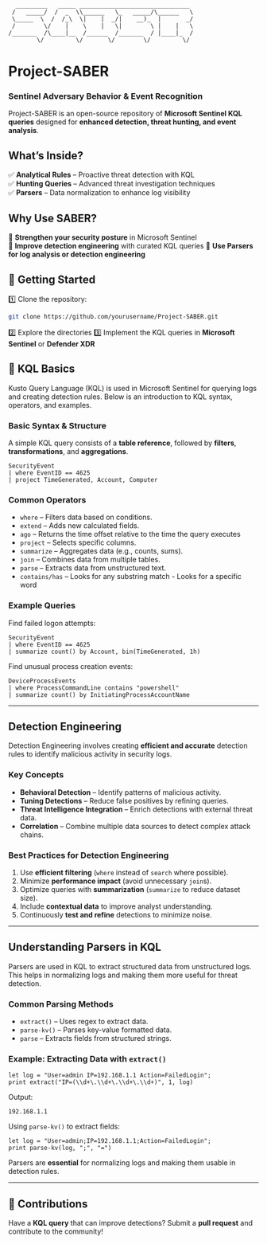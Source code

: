 ```
  _________   _____ _______________________________  
 /   _____/  /  _  \\______   \_   _____/\______   \  
 \_____  \  /  /_\  \|    |  _/|    __)_  |       _/  
 /        \/    |    \    |   \|        \ |    |   \  
/_______  /\____|__  /______  /_______  / |____|_  /  
        \/         \/       \/        \/         \/   
```

# **Project-SABER**   
### **Sentinel Adversary Behavior & Event Recognition**  

Project-SABER is an open-source repository of **Microsoft Sentinel KQL queries** designed for **enhanced detection, threat hunting, and event analysis**.  

##  **What’s Inside?**  
✅ **Analytical Rules** – Proactive threat detection with KQL  
✅ **Hunting Queries** – Advanced threat investigation techniques  
✅ **Parsers** – Data normalization to enhance log visibility  

## **Why Use SABER?**  
🔹 **Strengthen your security posture** in Microsoft Sentinel  
🔹 **Improve detection engineering** with curated KQL queries
🔹 **Use Parsers for log analysis or detection engineering**

## 🔧 **Getting Started**  
1️⃣ Clone the repository:  
   ```bash
   git clone https://github.com/yourusername/Project-SABER.git
   ```  
2️⃣ Explore the directories
3️⃣ Implement the KQL queries in **Microsoft Sentinel** or  **Defender XDR**

## 📖 **KQL Basics**  
Kusto Query Language (KQL) is used in Microsoft Sentinel for querying logs and creating detection rules. Below is an introduction to KQL syntax, operators, and examples.

### **Basic Syntax & Structure**  
A simple KQL query consists of a **table reference**, followed by **filters**, **transformations**, and **aggregations**.

```kql
SecurityEvent
| where EventID == 4625
| project TimeGenerated, Account, Computer
```

### **Common Operators**  
- `where` – Filters data based on conditions.
- `extend` – Adds new calculated fields.
- `ago` – Returns the time offset relative to the time the query executes
- `project` – Selects specific columns.
- `summarize` – Aggregates data (e.g., counts, sums).
- `join` – Combines data from multiple tables.
- `parse` – Extracts data from unstructured text.
- `contains/has` – Looks for any substring match - Looks for a specific word

### **Example Queries**  
Find failed logon attempts:
```kql
SecurityEvent
| where EventID == 4625
| summarize count() by Account, bin(TimeGenerated, 1h)
```

Find unusual process creation events:
```kql
DeviceProcessEvents
| where ProcessCommandLine contains "powershell"
| summarize count() by InitiatingProcessAccountName
```

---

##  **Detection Engineering**  
Detection Engineering involves creating **efficient and accurate** detection rules to identify malicious activity in security logs. 

### **Key Concepts**  
- **Behavioral Detection** – Identify patterns of malicious activity.
- **Tuning Detections** – Reduce false positives by refining queries.
- **Threat Intelligence Integration** – Enrich detections with external threat data.
- **Correlation** – Combine multiple data sources to detect complex attack chains.

### **Best Practices for Detection Engineering**  
1. Use **efficient filtering** (`where` instead of `search` where possible).
2. Minimize **performance impact** (avoid unnecessary `join`s).
3. Optimize queries with **summarization** (`summarize` to reduce dataset size).
4. Include **contextual data** to improve analyst understanding.
5. Continuously **test and refine** detections to minimize noise.

---

##  **Understanding Parsers in KQL**  
Parsers are used in KQL to extract structured data from unstructured logs. This helps in normalizing logs and making them more useful for threat detection.

### **Common Parsing Methods**  
- `extract()` – Uses regex to extract data.
- `parse-kv()` – Parses key-value formatted data.
- `parse` – Extracts fields from structured strings.

### **Example: Extracting Data with `extract()`**  
```kql
let log = "User=admin IP=192.168.1.1 Action=FailedLogin";
print extract("IP=(\\d+\.\\d+\.\\d+\.\\d+)", 1, log)
```
Output:
```
192.168.1.1
```

Using `parse-kv()` to extract fields:
```kql
let log = "User=admin;IP=192.168.1.1;Action=FailedLogin";
print parse-kv(log, ";", "=")
```

Parsers are **essential** for normalizing logs and making them usable in detection rules.

---

## 🤝 **Contributions**  
Have a **KQL query** that can improve detections? Submit a **pull request** and contribute to the community!  

